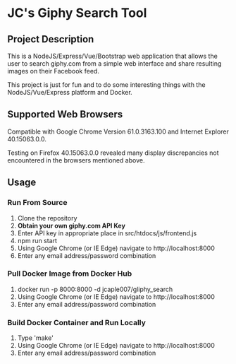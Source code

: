 # JC's Giphy Search Tool

## Project Description

This is a NodeJS/Express/Vue/Bootstrap web application that allows the user to search giphy.com from a simple
web interface and share resulting images on their Facebook feed.

This project is just for fun and to do some interesting things with the NodeJS/Vue/Express platform and Docker.

## Supported Web Browsers

Compatible with Google Chrome Version 61.0.3163.100 and Internet Explorer 40.15063.0.0.

Testing on Firefox 40.15063.0.0 revealed many display discrepancies not encountered in the browsers mentioned above.

## Usage

### Run From Source

1.  Clone the repository
2.  **Obtain your own giphy.com API Key**
3.  Enter API key in appropriate place in src/htdocs/js/frontend.js
4.  npm run start
5.  Using Google Chrome (or IE Edge) navigate to http://localhost:8000
6.  Enter any email address/password combination

### Pull Docker Image from Docker Hub

1.  docker run -p 8000:8000 -d jcaple007/gliphy_search
2.  Using Google Chrome (or IE Edge) navigate to http://localhost:8000
3.  Enter any email address/password combination

### Build Docker Container and Run Locally

1.  Type 'make'
2.  Using Google Chrome (or IE Edge) navigate to http://localhost:8000
3.  Enter any email address/password combination

